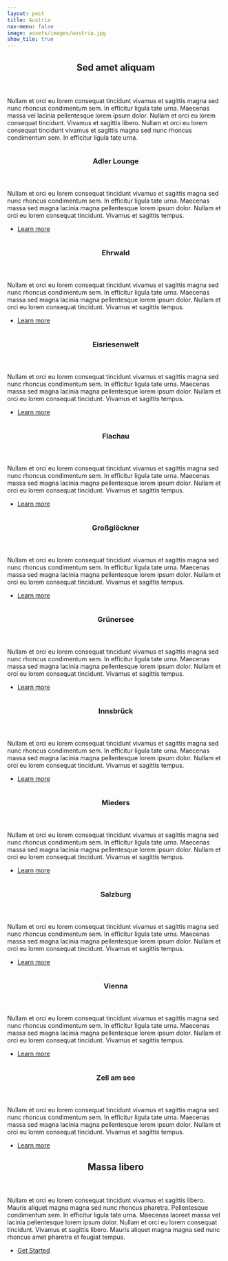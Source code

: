 ```yaml
---
layout: post
title: Austria
nav-menu: false
image: assets/images/austria.jpg
show_tile: true
---
```


<!-- Main -->
<div id="main">

<!-- One -->
<section id="one">
	<div class="inner">
		<header class="major">
			<h2>Sed amet aliquam</h2>
		</header>
		<p>Nullam et orci eu lorem consequat tincidunt vivamus et sagittis magna sed nunc rhoncus condimentum sem. In efficitur ligula tate urna. Maecenas massa vel lacinia pellentesque lorem ipsum dolor. Nullam et orci eu lorem consequat tincidunt. Vivamus et sagittis libero. Nullam et orci eu lorem consequat tincidunt vivamus et sagittis magna sed nunc rhoncus condimentum sem. In efficitur ligula tate urna.</p>
	</div>
</section>

<!-- Two -->
<section id="two" class="spotlights">
	<section>
		<a href="belgium.html" class="image">
			<img src="assets/images/adlerlounge.jpg" alt="" data-position="center center" />
		</a>
		<div class="content">
			<div class="inner">
				<header class="major">
					<h3>Adler Lounge</h3>
				</header>
				<p>Nullam et orci eu lorem consequat tincidunt vivamus et sagittis magna sed nunc rhoncus condimentum sem. In efficitur ligula tate urna. Maecenas massa sed magna lacinia magna pellentesque lorem ipsum dolor. Nullam et orci eu lorem consequat tincidunt. Vivamus et sagittis tempus.</p>
				<ul class="actions">
					<li><a href="belgium.html" class="button">Learn more</a></li>
				</ul>
			</div>
		</div>
	</section>
	<section>
		<a href="belgium.html" class="image">
			<img src="assets/images/ehrwald.jpg" alt="" data-position="top center" />
		</a>
		<div class="content">
			<div class="inner">
				<header class="major">
					<h3>Ehrwald</h3>
				</header>
				<p>Nullam et orci eu lorem consequat tincidunt vivamus et sagittis magna sed nunc rhoncus condimentum sem. In efficitur ligula tate urna. Maecenas massa sed magna lacinia magna pellentesque lorem ipsum dolor. Nullam et orci eu lorem consequat tincidunt. Vivamus et sagittis tempus.</p>
				<ul class="actions">
					<li><a href="belgium.html" class="button">Learn more</a></li>
				</ul>
			</div>
		</div>
	</section>
	<section>
		<a href="belgium.html" class="image">
			<img src="assets/images/eisriesenwelt.jpg" alt="" data-position="25% 25%" />
		</a>
		<div class="content">
			<div class="inner">
				<header class="major">
					<h3>Eisriesenwelt</h3>
				</header>
				<p>Nullam et orci eu lorem consequat tincidunt vivamus et sagittis magna sed nunc rhoncus condimentum sem. In efficitur ligula tate urna. Maecenas massa sed magna lacinia magna pellentesque lorem ipsum dolor. Nullam et orci eu lorem consequat tincidunt. Vivamus et sagittis tempus.</p>
				<ul class="actions">
					<li><a href="belgium.html" class="button">Learn more</a></li>
				</ul>
			</div>
		</div>
	</section>
	<section>
		<a href="belgium.html" class="image">
			<img src="assets/images/flachau.jpg" alt="" data-position="top center" />
		</a>
		<div class="content">
			<div class="inner">
				<header class="major">
					<h3>Flachau</h3>
				</header>
				<p>Nullam et orci eu lorem consequat tincidunt vivamus et sagittis magna sed nunc rhoncus condimentum sem. In efficitur ligula tate urna. Maecenas massa sed magna lacinia magna pellentesque lorem ipsum dolor. Nullam et orci eu lorem consequat tincidunt. Vivamus et sagittis tempus.</p>
				<ul class="actions">
					<li><a href="belgium.html" class="button">Learn more</a></li>
				</ul>
			</div>
		</div>
	</section>
	<section>
		<a href="belgium.html" class="image">
			<img src="assets/images/großglöckner.jpg" alt="" data-position="25% 25%" />
		</a>
		<div class="content">
			<div class="inner">
				<header class="major">
					<h3>Großglöckner</h3>
				</header>
				<p>Nullam et orci eu lorem consequat tincidunt vivamus et sagittis magna sed nunc rhoncus condimentum sem. In efficitur ligula tate urna. Maecenas massa sed magna lacinia magna pellentesque lorem ipsum dolor. Nullam et orci eu lorem consequat tincidunt. Vivamus et sagittis tempus.</p>
				<ul class="actions">
					<li><a href="belgium.html" class="button">Learn more</a></li>
				</ul>
			</div>
		</div>
	</section>
	<section>
		<a href="belgium.html" class="image">
			<img src="assets/images/innsbrück.jpg" alt="" data-position="top center" />
		</a>
		<div class="content">
			<div class="inner">
				<header class="major">
					<h3>Grünersee</h3>
				</header>
				<p>Nullam et orci eu lorem consequat tincidunt vivamus et sagittis magna sed nunc rhoncus condimentum sem. In efficitur ligula tate urna. Maecenas massa sed magna lacinia magna pellentesque lorem ipsum dolor. Nullam et orci eu lorem consequat tincidunt. Vivamus et sagittis tempus.</p>
				<ul class="actions">
					<li><a href="belgium.html" class="button">Learn more</a></li>
				</ul>
			</div>
		</div>
	</section>
	<section>
		<a href="belgium.html" class="image">
			<img src="assets/images/innsbrück.jpg" alt="" data-position="25% 25%" />
		</a>
		<div class="content">
			<div class="inner">
				<header class="major">
					<h3>Innsbrück</h3>
				</header>
				<p>Nullam et orci eu lorem consequat tincidunt vivamus et sagittis magna sed nunc rhoncus condimentum sem. In efficitur ligula tate urna. Maecenas massa sed magna lacinia magna pellentesque lorem ipsum dolor. Nullam et orci eu lorem consequat tincidunt. Vivamus et sagittis tempus.</p>
				<ul class="actions">
					<li><a href="belgium.html" class="button">Learn more</a></li>
				</ul>
			</div>
		</div>
	</section>
	<section>
		<a href="belgium.html" class="image">
			<img src="assets/images/mieders.jpg" alt="" data-position="top center" />
		</a>
		<div class="content">
			<div class="inner">
				<header class="major">
					<h3>Mieders</h3>
				</header>
				<p>Nullam et orci eu lorem consequat tincidunt vivamus et sagittis magna sed nunc rhoncus condimentum sem. In efficitur ligula tate urna. Maecenas massa sed magna lacinia magna pellentesque lorem ipsum dolor. Nullam et orci eu lorem consequat tincidunt. Vivamus et sagittis tempus.</p>
				<ul class="actions">
					<li><a href="belgium.html" class="button">Learn more</a></li>
				</ul>
			</div>
		</div>
	</section>
	<section>
		<a href="belgium.html" class="image">
			<img src="assets/images/salzburg.jpg" alt="" data-position="25% 25%" />
		</a>
		<div class="content">
			<div class="inner">
				<header class="major">
					<h3>Salzburg</h3>
				</header>
				<p>Nullam et orci eu lorem consequat tincidunt vivamus et sagittis magna sed nunc rhoncus condimentum sem. In efficitur ligula tate urna. Maecenas massa sed magna lacinia magna pellentesque lorem ipsum dolor. Nullam et orci eu lorem consequat tincidunt. Vivamus et sagittis tempus.</p>
				<ul class="actions">
					<li><a href="belgium.html" class="button">Learn more</a></li>
				</ul>
			</div>
		</div>
	</section>
	<section>
		<a href="belgium.html" class="image">
			<img src="assets/images/salzburg.jpg" alt="" data-position="top center" />
		</a>
		<div class="content">
			<div class="inner">
				<header class="major">
					<h3>Vienna</h3>
				</header>
				<p>Nullam et orci eu lorem consequat tincidunt vivamus et sagittis magna sed nunc rhoncus condimentum sem. In efficitur ligula tate urna. Maecenas massa sed magna lacinia magna pellentesque lorem ipsum dolor. Nullam et orci eu lorem consequat tincidunt. Vivamus et sagittis tempus.</p>
				<ul class="actions">
					<li><a href="belgium.html" class="button">Learn more</a></li>
				</ul>
			</div>
		</div>
	</section>
	<section>
		<a href="belgium.html" class="image">
			<img src="assets/images/salzburg.jpg" alt="" data-position="25% 25%" />
		</a>
		<div class="content">
			<div class="inner">
				<header class="major">
					<h3>Zell am see</h3>
				</header>
				<p>Nullam et orci eu lorem consequat tincidunt vivamus et sagittis magna sed nunc rhoncus condimentum sem. In efficitur ligula tate urna. Maecenas massa sed magna lacinia magna pellentesque lorem ipsum dolor. Nullam et orci eu lorem consequat tincidunt. Vivamus et sagittis tempus.</p>
				<ul class="actions">
					<li><a href="belgium.html" class="button">Learn more</a></li>
				</ul>
			</div>
		</div>
	</section>
</section>

<!-- Three -->
<section id="three">
	<div class="inner">
		<header class="major">
			<h2>Massa libero</h2>
		</header>
		<p>Nullam et orci eu lorem consequat tincidunt vivamus et sagittis libero. Mauris aliquet magna magna sed nunc rhoncus pharetra. Pellentesque condimentum sem. In efficitur ligula tate urna. Maecenas laoreet massa vel lacinia pellentesque lorem ipsum dolor. Nullam et orci eu lorem consequat tincidunt. Vivamus et sagittis libero. Mauris aliquet magna magna sed nunc rhoncus amet pharetra et feugiat tempus.</p>
		<ul class="actions">
			<li><a href="belgium.html" class="button next">Get Started</a></li>
		</ul>
	</div>
</section>

</div>
